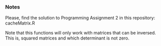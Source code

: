### Notes

Please, find the solution to Programming Assignment 2 in this repository: cacheMatrix.R

Note that this functions will only work with matrices that can be inversed. This is, squared matrices
and which determinant is not zero.